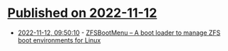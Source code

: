 # [Published on 2022-11-12](index.md)

* [2022-11-12, 09:50:10](https://news.ycombinator.com/item?id=33571656) - [ZFSBootMenu – A boot loader to manage ZFS boot environments for Linux](https://zfsbootmenu.org/)
